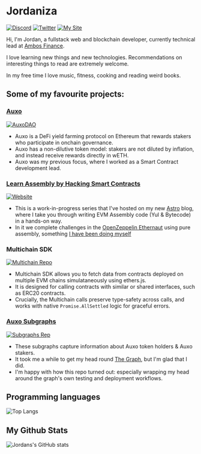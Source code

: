 # Jordaniza

<p> 
    <a href="https://discordapp.com/users/jordaniza#9868" target="_blank"><img alt="Discord"
        src="https://img.shields.io/badge/Discord-7289DA?style=for-the-badge&logo=discord&logoColor=white"/></a>
    <a href="https://twitter.com/jordanimran2" target="_blank"><img alt="Twitter"
        src="https://img.shields.io/badge/Twitter-1DA1F2?style=for-the-badge&logo=twitter&logoColor=white"/></a>
    <a href="https://jordaniza.com" target="_blank"><img alt="My Site"
        src="https://img.shields.io/badge/website-2F3C51?style=for-the-badge&logo=Website&logoColor=white"/></a>            
</p>

Hi, I'm Jordan, a fullstack web and blockchain developer, currently technical lead at [Ambos Finance](https://ambos.finance). 

I love learning new things and new technologies. Recommendations on interesting things to read are extremely welcome.

In my free time I love music, fitness, cooking and reading weird books.

## Some of my favourite projects:

### [Auxo](https://auxo.fi)

<a href="https://github.com/AuxoDAO" target="_blank"><img alt="AuxoDAO"
src="https://img.shields.io/badge/GitHub-100000?style=for-the-badge&logo=github&logoColor=white"/></a>

- Auxo is a DeFi yield farming protocol on Ethereum that rewards stakers who participate in onchain governance.
- Auxo has a non-dilutive token model: stakers are not diluted by inflation, and instead receive rewards directly in wETH.
- Auxo was my previous focus, where I worked as a Smart Contract development lead.

### [Learn Assembly by Hacking Smart Contracts](https://jordaniza.netlify.app)

<a href="https://github.com/jordaniza/jordan-blog" target="_blank"><img alt="Website"
src="https://img.shields.io/badge/GitHub-100000?style=for-the-badge&logo=github&logoColor=white"/></a>

- This is a work-in-progress series that I've hosted on my new [Astro](https://astro.build/) blog, where I take you through writing EVM Assembly code (Yul & Bytecode) in a hands-on way.
- In it we complete challenges in the [OpenZeppelin Ethernaut](https://ethernaut.openzeppelin.com) using pure assembly, something [I have been doing myself](https://github.com/jordaniza/assemblynaut)

### Multichain SDK

<a href="https://github.com/pie-dao/monorepo/tree/main/libs/sdk-utils/multichain" target="_blank"><img alt="Multichain Repo"
src="https://img.shields.io/badge/GitHub-100000?style=for-the-badge&logo=github&logoColor=white"/></a>

- Multichain SDK allows you to fetch data from contracts deployed on multiple EVM chains simulataneously using ethers.js.
- It is designed for calling contracts with similar or shared interfaces, such as ERC20 contracts.
- Crucially, the Multichain calls preserve type-safety across calls, and works with native `Promise.AllSettled` logic for graceful errors.

### [Auxo Subgraphs](https://api.thegraph.com/subgraphs/name/jordaniza/auxo-staking/graphql)

<a href="https://github.com/jordaniza/auxo-staking-subgraph" target="_blank"><img alt="Subgraphs Rep"
src="https://img.shields.io/badge/GitHub-100000?style=for-the-badge&logo=github&logoColor=white"/></a>

- These subgraphs capture information about Auxo token holders & Auxo stakers.
- It took me a while to get my head round [The Graph](https://thegraph.com), but I'm glad that I did.
- I'm happy with how this repo turned out: especially wrapping my head around the graph's own testing and deployment workflows.

## Programming languages

![Top Langs](https://github-readme-stats-sigma-five.vercel.app/api/top-langs/?username=jordaniza&&hide=webassembly&layout=compact&langs_count=10&theme=dracula)

## My Github Stats

![Jordans's GitHub stats](https://github-readme-stats-sigma-five.vercel.app/api?username=jordaniza&layout=compact&theme=dracula&rank_icon=github&show_icons=true)
